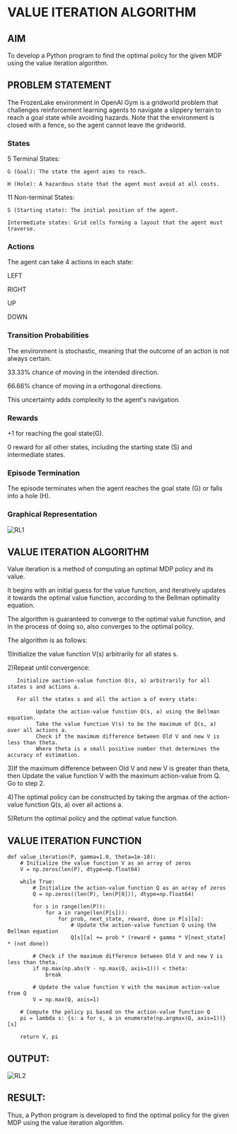 # VALUE ITERATION ALGORITHM

## AIM
To develop a Python program to find the optimal policy for the given MDP using the value iteration algorithm.

## PROBLEM STATEMENT
The FrozenLake environment in OpenAI Gym is a gridworld problem that challenges reinforcement learning agents to navigate a slippery terrain to reach a goal state while avoiding hazards. Note that the environment is closed with a fence, so the agent cannot leave the gridworld.

### States
5 Terminal States:

    G (Goal): The state the agent aims to reach.
    
    H (Hole): A hazardous state that the agent must avoid at all costs.

11 Non-terminal States:

    S (Starting state): The initial position of the agent.
    
    Intermediate states: Grid cells forming a layout that the agent must traverse.

### Actions
The agent can take 4 actions in each state:

LEFT

RIGHT

UP

DOWN

### Transition Probabilities
The environment is stochastic, meaning that the outcome of an action is not always certain.


   33.33% chance of moving in the intended direction.

   66.66% chance of moving in a orthogonal directions.

This uncertainty adds complexity to the agent's navigation.

### Rewards
+1 for reaching the goal state(G).

0 reward for all other states, including the starting state (S) and intermediate states.

### Episode Termination
The episode terminates when the agent reaches the goal state (G) or falls into a hole (H).

### Graphical Representation

![RL1](https://github.com/Manoj21500566/rl-value-iteration/assets/94588708/a280150d-27c2-4fb5-849c-bbd3a2d30554)



## VALUE ITERATION ALGORITHM

Value iteration is a method of computing an optimal MDP policy and its value.

It begins with an initial guess for the value function, and iteratively updates it towards the optimal value function, according to the Bellman optimality equation.

The algorithm is guaranteed to converge to the optimal value function, and in the process of doing so, also converges to the optimal policy.

The algorithm is as follows:

1)Initialize the value function V(s) arbitrarily for all states s.

2)Repeat until convergence:

       Initialize aaction-value function Q(s, a) arbitrarily for all states s and actions a.
       
       For all the states s and all the action a of every state:
       
             Update the action-value function Q(s, a) using the Bellman equation.
             Take the value function V(s) to be the maximum of Q(s, a) over all actions a.
             Check if the maximum difference between Old V and new V is less than theta.
             Where theta is a small positive number that determines the accuracy of estimation.
3)If the maximum difference between Old V and new V is greater than theta, then
       Update the value function V with the maximum action-value from Q.
       Go to step 2.
       
4)The optimal policy can be constructed by taking the argmax of the action-value function Q(s, a) over all actions a.

5)Return the optimal policy and the optimal value function.

## VALUE ITERATION FUNCTION
~~~
def value_iteration(P, gamma=1.0, theta=1e-10):
    # Initialize the value function V as an array of zeros
    V = np.zeros(len(P), dtype=np.float64)
    
    while True:
        # Initialize the action-value function Q as an array of zeros
        Q = np.zeros((len(P), len(P[0])), dtype=np.float64)
        
        for s in range(len(P)):
            for a in range(len(P[s])):
                for prob, next_state, reward, done in P[s][a]:
                    # Update the action-value function Q using the Bellman equation
                    Q[s][a] += prob * (reward + gamma * V[next_state] * (not done))
        
        # Check if the maximum difference between Old V and new V is less than theta.
        if np.max(np.abs(V - np.max(Q, axis=1))) < theta:
            break
        
        # Update the value function V with the maximum action-value from Q
        V = np.max(Q, axis=1)

    # Compute the policy pi based on the action-value function Q
    pi = lambda s: {s: a for s, a in enumerate(np.argmax(Q, axis=1))}[s]
    
    return V, pi
~~~

## OUTPUT:
![RL2](https://github.com/Manoj21500566/rl-value-iteration/assets/94588708/e870767c-6e72-4937-b90f-ca84c04a3430)

## RESULT:

Thus, a Python program is developed to find the optimal policy for the given MDP using the value iteration algorithm.


